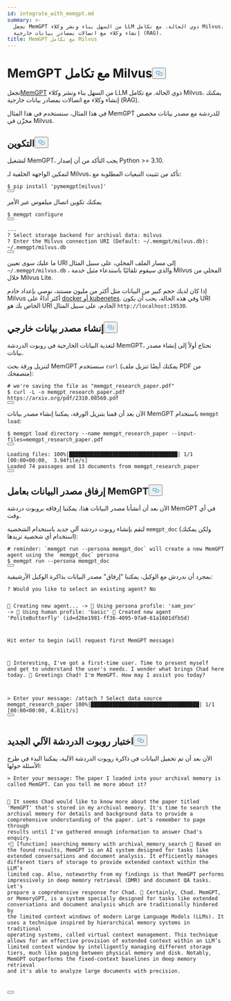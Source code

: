 ```yaml
---
id: integrate_with_memgpt.md
summary: >-
  تجعل MemGPT من السهل بناء ونشر وكلاء LLM ذوي الحالة. مع تكامل Milvus، يمكنك
  إنشاء وكلاء مع اتصالات بمصادر بيانات خارجية (RAG).
title: MemGPT مع تكامل Milvus
---
```

<h1 id="MemGPT-with-Milvus-Integration" class="common-anchor-header">MemGPT مع تكامل Milvus<button data-href="#MemGPT-with-Milvus-Integration" class="anchor-icon" translate="no">
      <svg translate="no"
        aria-hidden="true"
        focusable="false"
        height="20"
        version="1.1"
        viewBox="0 0 16 16"
        width="16"
      >
        <path
          fill="#0092E4"
          fill-rule="evenodd"
          d="M4 9h1v1H4c-1.5 0-3-1.69-3-3.5S2.55 3 4 3h4c1.45 0 3 1.69 3 3.5 0 1.41-.91 2.72-2 3.25V8.59c.58-.45 1-1.27 1-2.09C10 5.22 8.98 4 8 4H4c-.98 0-2 1.22-2 2.5S3 9 4 9zm9-3h-1v1h1c1 0 2 1.22 2 2.5S13.98 12 13 12H9c-.98 0-2-1.22-2-2.5 0-.83.42-1.64 1-2.09V6.25c-1.09.53-2 1.84-2 3.25C6 11.31 7.55 13 9 13h4c1.45 0 3-1.69 3-3.5S14.5 6 13 6z"
        ></path>
      </svg>
    </button></h1><p>تجعل<a href="https://memgpt.readme.io/docs/index">MemGPT</a> من السهل بناء ونشر وكلاء LLM ذوي الحالة. مع تكامل Milvus، يمكنك إنشاء وكلاء مع اتصالات بمصادر بيانات خارجية (RAG).</p>
<p>في هذا المثال، سنستخدم في هذا المثال MemGPT للدردشة مع مصدر بيانات مخصص مخزّن في Milvus.</p>
<h2 id="Configuration" class="common-anchor-header">التكوين<button data-href="#Configuration" class="anchor-icon" translate="no">
      <svg translate="no"
        aria-hidden="true"
        focusable="false"
        height="20"
        version="1.1"
        viewBox="0 0 16 16"
        width="16"
      >
        <path
          fill="#0092E4"
          fill-rule="evenodd"
          d="M4 9h1v1H4c-1.5 0-3-1.69-3-3.5S2.55 3 4 3h4c1.45 0 3 1.69 3 3.5 0 1.41-.91 2.72-2 3.25V8.59c.58-.45 1-1.27 1-2.09C10 5.22 8.98 4 8 4H4c-.98 0-2 1.22-2 2.5S3 9 4 9zm9-3h-1v1h1c1 0 2 1.22 2 2.5S13.98 12 13 12H9c-.98 0-2-1.22-2-2.5 0-.83.42-1.64 1-2.09V6.25c-1.09.53-2 1.84-2 3.25C6 11.31 7.55 13 9 13h4c1.45 0 3-1.69 3-3.5S14.5 6 13 6z"
        ></path>
      </svg>
    </button></h2><p>لتشغيل MemGPT، يجب التأكد من أن إصدار Python &gt;= 3.10.</p>
<p>لتمكين الواجهة الخلفية لـ Milvus، تأكد من تثبيت التبعيات المطلوبة مع:</p>
<pre><code translate="no" class="language-shell"><span class="hljs-meta prompt_">$ </span><span class="language-bash">pip install <span class="hljs-string">&#x27;pymemgpt[milvus]&#x27;</span></span>
<button class="copy-code-btn"></button></code></pre>
<p>يمكنك تكوين اتصال ميلفوس عبر الأمر</p>
<pre><code translate="no" class="language-shell"><span class="hljs-meta prompt_">$ </span><span class="language-bash">memgpt configure</span>
<button class="copy-code-btn"></button></code></pre>
<pre><code translate="no" class="language-shell">...
? Select storage backend for archival data: milvus
? Enter the Milvus connection URI (Default: ~/.memgpt/milvus.db): ~/.memgpt/milvus.db
<button class="copy-code-btn"></button></code></pre>
<p>ما عليك سوى تعيين URI إلى مسار الملف المحلي، على سبيل المثال <code translate="no">~/.memgpt/milvus.db</code> ، والذي سيقوم تلقائيًا باستدعاء مثيل خدمة Milvus المحلي من خلال Milvus Lite.</p>
<p>إذا كان لديك حجم كبير من البيانات مثل أكثر من مليون مستند، نوصي بإعداد خادم Milvus أكثر أداءً على <a href="https://milvus.io/docs/quickstart.md">docker أو kubenetes</a>. وفي هذه الحالة، يجب أن يكون URI الخاص بك هو URI الخادم، على سبيل المثال <code translate="no">http://localhost:19530</code>.</p>
<h2 id="Creating-an-external-data-source" class="common-anchor-header">إنشاء مصدر بيانات خارجي<button data-href="#Creating-an-external-data-source" class="anchor-icon" translate="no">
      <svg translate="no"
        aria-hidden="true"
        focusable="false"
        height="20"
        version="1.1"
        viewBox="0 0 16 16"
        width="16"
      >
        <path
          fill="#0092E4"
          fill-rule="evenodd"
          d="M4 9h1v1H4c-1.5 0-3-1.69-3-3.5S2.55 3 4 3h4c1.45 0 3 1.69 3 3.5 0 1.41-.91 2.72-2 3.25V8.59c.58-.45 1-1.27 1-2.09C10 5.22 8.98 4 8 4H4c-.98 0-2 1.22-2 2.5S3 9 4 9zm9-3h-1v1h1c1 0 2 1.22 2 2.5S13.98 12 13 12H9c-.98 0-2-1.22-2-2.5 0-.83.42-1.64 1-2.09V6.25c-1.09.53-2 1.84-2 3.25C6 11.31 7.55 13 9 13h4c1.45 0 3-1.69 3-3.5S14.5 6 13 6z"
        ></path>
      </svg>
    </button></h2><p>لتغذية البيانات الخارجية في روبوت الدردشة MemGPT، نحتاج أولاً إلى إنشاء مصدر بيانات.</p>
<p>لتنزيل ورقة بحث MemGPT سنستخدم <code translate="no">curl</code> (يمكنك أيضًا تنزيل ملف PDF من متصفحك):</p>
<pre><code translate="no" class="language-shell"><span class="hljs-meta prompt_"># </span><span class="language-bash">we<span class="hljs-string">&#x27;re saving the file as &quot;memgpt_research_paper.pdf&quot;</span></span>
<span class="hljs-meta prompt_">$ </span><span class="language-bash"><span class="hljs-string">curl -L -o memgpt_research_paper.pdf https://arxiv.org/pdf/2310.08560.pdf</span></span>
<button class="copy-code-btn"></button></code></pre>
<p>الآن بعد أن قمنا بتنزيل الورقة، يمكننا إنشاء مصدر بيانات MemGPT باستخدام <code translate="no">memgpt load</code>:</p>
<pre><code translate="no" class="language-shell"><span class="hljs-meta prompt_">$ </span><span class="language-bash">memgpt load directory --name memgpt_research_paper --input-files=memgpt_research_paper.pdf</span>
<button class="copy-code-btn"></button></code></pre>
<pre><code translate="no" class="language-text">Loading files: 100%|███████████████████████████████████| 1/1 [00:00&lt;00:00,  3.94file/s]
Loaded 74 passages and 13 documents from memgpt_research_paper
<button class="copy-code-btn"></button></code></pre>
<h2 id="Attaching-the-data-source-to-a-MemGPT-agent" class="common-anchor-header">إرفاق مصدر البيانات بعامل MemGPT<button data-href="#Attaching-the-data-source-to-a-MemGPT-agent" class="anchor-icon" translate="no">
      <svg translate="no"
        aria-hidden="true"
        focusable="false"
        height="20"
        version="1.1"
        viewBox="0 0 16 16"
        width="16"
      >
        <path
          fill="#0092E4"
          fill-rule="evenodd"
          d="M4 9h1v1H4c-1.5 0-3-1.69-3-3.5S2.55 3 4 3h4c1.45 0 3 1.69 3 3.5 0 1.41-.91 2.72-2 3.25V8.59c.58-.45 1-1.27 1-2.09C10 5.22 8.98 4 8 4H4c-.98 0-2 1.22-2 2.5S3 9 4 9zm9-3h-1v1h1c1 0 2 1.22 2 2.5S13.98 12 13 12H9c-.98 0-2-1.22-2-2.5 0-.83.42-1.64 1-2.09V6.25c-1.09.53-2 1.84-2 3.25C6 11.31 7.55 13 9 13h4c1.45 0 3-1.69 3-3.5S14.5 6 13 6z"
        ></path>
      </svg>
    </button></h2><p>الآن بعد أن أنشأنا مصدر البيانات هذا، يمكننا إرفاقه بروبوت دردشة MemGPT في أي وقت.</p>
<p>لنقم بإنشاء روبوت دردشة آلي جديد باستخدام الشخصية <code translate="no">memgpt_doc</code> (ولكن يمكنك استخدام أي شخصية تريدها):</p>
<pre><code translate="no" class="language-shell"><span class="hljs-meta prompt_"># </span><span class="language-bash">reminder: `memgpt run --persona memgpt_doc` will create a new MemGPT agent using the `memgpt_doc` persona</span>
<span class="hljs-meta prompt_">$ </span><span class="language-bash">memgpt run --persona memgpt_doc</span>
<button class="copy-code-btn"></button></code></pre>
<p>بمجرد أن ندردش مع الوكيل، يمكننا "إرفاق" مصدر البيانات بذاكرة الوكيل الأرشيفية:</p>
<pre><code translate="no" class="language-text">? Would you like to select an existing agent? No

🧬 Creating new agent...
-&gt;  🤖 Using persona profile: &#x27;sam_pov&#x27;
-&gt;  🧑 Using human profile: &#x27;basic&#x27;
🎉 Created new agent &#x27;PoliteButterfly&#x27; (id=d26e1981-ff36-4095-97a0-61a1601dfb5d)

Hit enter to begin (will request first MemGPT message)

💭 Interesting, I&#x27;ve got a first-time user. Time to present myself and get to understand the user&#x27;s needs. I wonder what brings Chad here today.
🤖 Greetings Chad! I&#x27;m MemGPT. How may I assist you today?

&gt; Enter your message: /attach
? Select data source memgpt_research_paper
100%|███████████████████████████████████| 1/1 [00:00&lt;00:00,  4.81it/s]
<button class="copy-code-btn"></button></code></pre>
<h2 id="Testing-out-our-new-chatbot" class="common-anchor-header">اختبار روبوت الدردشة الآلي الجديد<button data-href="#Testing-out-our-new-chatbot" class="anchor-icon" translate="no">
      <svg translate="no"
        aria-hidden="true"
        focusable="false"
        height="20"
        version="1.1"
        viewBox="0 0 16 16"
        width="16"
      >
        <path
          fill="#0092E4"
          fill-rule="evenodd"
          d="M4 9h1v1H4c-1.5 0-3-1.69-3-3.5S2.55 3 4 3h4c1.45 0 3 1.69 3 3.5 0 1.41-.91 2.72-2 3.25V8.59c.58-.45 1-1.27 1-2.09C10 5.22 8.98 4 8 4H4c-.98 0-2 1.22-2 2.5S3 9 4 9zm9-3h-1v1h1c1 0 2 1.22 2 2.5S13.98 12 13 12H9c-.98 0-2-1.22-2-2.5 0-.83.42-1.64 1-2.09V6.25c-1.09.53-2 1.84-2 3.25C6 11.31 7.55 13 9 13h4c1.45 0 3-1.69 3-3.5S14.5 6 13 6z"
        ></path>
      </svg>
    </button></h2><p>الآن بعد أن تم تحميل البيانات في ذاكرة روبوت الدردشة الآلية، يمكننا البدء في طرح الأسئلة حولها:</p>
<pre><code translate="no" class="language-text">&gt; Enter your message: The paper I loaded into your archival memory is called MemGPT. Can you tell me more about it?

💭 It seems Chad would like to know more about the paper titled &#x27;MemGPT&#x27; that&#x27;s stored in my archival memory. It&#x27;s time to search the archival memory for details and background data to provide a comprehensive
understanding of the paper. Let&#x27;s remember to page through results until I&#x27;ve gathered enough information to answer Chad&#x27;s enquiry.
⚡🧠 [function] searching memory with archival_memory_search
💭 Based on the found results, MemGPT is an AI system designed for tasks like extended conversations and document analysis. It efficiently manages different tiers of storage to provide extended context within
the LLM’s limited cap. Also, noteworthy from my findings is that MemGPT performs impressively in deep memory retrieval (DMR) and document QA tasks. Let&#x27;s prepare a comprehensive response for Chad.
🤖 Certainly, Chad. MemGPT, or MemoryGPT, is a system specially designed for tasks like extended conversations and document analysis which are traditionally hindered by the limited context windows of modern 
Large Language Models (LLMs). It uses a technique inspired by hierarchical memory systems in traditional operating systems, called virtual context management. This technique allows for an effective provision 
of extended context within an LLM’s limited context window by intelligently managing different storage tiers, much like paging between physical memory and disk. Notably, MemGPT outperforms the fixed-context 
baselines in deep memory retrieval and it&#x27;s able to analyze large documents with precision.

<button class="copy-code-btn"></button></code></pre>
